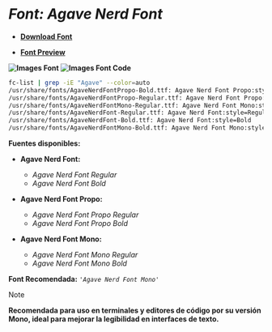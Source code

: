 <!-- Autor: Daniel Benjamin Perez Morales -->
<!-- GitHub: https://github.com/DanielBenjaminPerezMoralesDev13 -->
<!-- GitLab: https://gitlab.com/DanielBenjaminPerezMoralesDev13 -->
<!-- Correo electrónico: danielperezdev@proton.me -->

# ***Font:  Agave Nerd Font***

- **[Download Font](https://github.com/ryanoasis/nerd-fonts/releases/download/v3.2.1/Agave.zip "https://github.com/ryanoasis/nerd-fonts/releases/download/v3.2.1/Agave.zip")**

- **[Font Preview](https://www.programmingfonts.org/#agave "https://www.programmingfonts.org/#agave")**

**![Images Font](../../Fonts/Agave%20Nerd%20Font.png "Fonts/Agave Nerd Font.png")**
**![Images Font Code](../../Font%20Images%20Code/Agave%20Nerd%20Font%20Code.png "Font Images Code/Agave Nerd Font Code.png")**

```bash
fc-list | grep -iE "Agave" --color=auto 
/usr/share/fonts/AgaveNerdFontPropo-Bold.ttf: Agave Nerd Font Propo:style=Bold
/usr/share/fonts/AgaveNerdFontPropo-Regular.ttf: Agave Nerd Font Propo:style=Regular
/usr/share/fonts/AgaveNerdFontMono-Regular.ttf: Agave Nerd Font Mono:style=Regular
/usr/share/fonts/AgaveNerdFont-Regular.ttf: Agave Nerd Font:style=Regular
/usr/share/fonts/AgaveNerdFont-Bold.ttf: Agave Nerd Font:style=Bold
/usr/share/fonts/AgaveNerdFontMono-Bold.ttf: Agave Nerd Font Mono:style=Bold
```

**Fuentes disponibles:**

- **Agave Nerd Font:**
  - *Agave Nerd Font Regular*
  - *Agave Nerd Font Bold*

- **Agave Nerd Font Propo:**
  - *Agave Nerd Font Propo Regular*
  - *Agave Nerd Font Propo Bold*

- **Agave Nerd Font Mono:**
  - *Agave Nerd Font Mono Regular*
  - *Agave Nerd Font Mono Bold*

**Font Recomendada:** *`'Agave Nerd Font Mono'`*

> [!NOTE]
> **Recomendada para uso en terminales y editores de código por su versión Mono, ideal para mejorar la legibilidad en interfaces de texto.**
